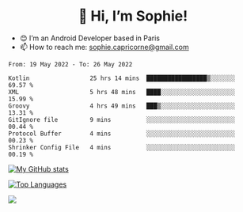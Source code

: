 <h1 align="center"> 👋 Hi, I’m Sophie! </h1>  

- 😊 I’m an Android Developer based in Paris
- 📫 How to reach me: sophie.capricorne@gmail.com


<!--START_SECTION:waka-->

```text
From: 19 May 2022 - To: 26 May 2022

Kotlin                 25 hrs 14 mins  █████████████████▒░░░░░░░   69.57 %
XML                    5 hrs 48 mins   ████░░░░░░░░░░░░░░░░░░░░░   15.99 %
Groovy                 4 hrs 49 mins   ███▒░░░░░░░░░░░░░░░░░░░░░   13.31 %
GitIgnore file         9 mins          ░░░░░░░░░░░░░░░░░░░░░░░░░   00.44 %
Protocol Buffer        4 mins          ░░░░░░░░░░░░░░░░░░░░░░░░░   00.23 %
Shrinker Config File   4 mins          ░░░░░░░░░░░░░░░░░░░░░░░░░   00.19 %
```

<!--END_SECTION:waka-->

[![My GitHub stats](https://github-readme-stats.vercel.app/api?username=sophicapri&show_icons=true&theme=buefy)](https://github.com/anuraghazra/github-readme-stats)

[![Top Languages](https://github-readme-stats.vercel.app/api/top-langs/?username=sophicapri&langs_count=2&layout=compact)](https://github.com/anuraghazra/github-readme-stats)

![](https://github-readme-streak-stats.herokuapp.com/?user=sophicapri)
